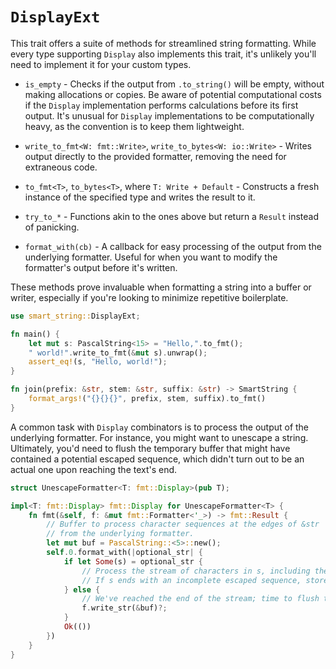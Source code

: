 # `DisplayExt`

This trait offers a suite of methods for streamlined string formatting. While every type supporting `Display` also
implements this trait, it's unlikely you'll need to implement it for your custom types.

- `is_empty` - Checks if the output from `.to_string()` will be empty, without making allocations or copies. Be aware of
  potential computational costs if the `Display` implementation performs calculations before its first output. It's
  unusual for `Display` implementations to be computationally heavy, as the convention is to keep them lightweight.

- `write_to_fmt<W: fmt::Write>`, `write_to_bytes<W: io::Write>` - Writes output directly to the provided formatter,
  removing the need for extraneous code.

- `to_fmt<T>`, `to_bytes<T>`, where `T: Write + Default` - Constructs a fresh instance of the specified type and writes
  the result to it.

- `try_to_*` - Functions akin to the ones above but return a `Result` instead of panicking.

- `format_with(cb)` - A callback for easy processing of the output from the underlying formatter. Useful for when you
  want to modify the formatter's output before it's written.

These methods prove invaluable when formatting a string into a buffer or writer, especially if you're looking to
minimize repetitive boilerplate.

```rust
use smart_string::DisplayExt;

fn main() {
    let mut s: PascalString<15> = "Hello,".to_fmt();
    " world!".write_to_fmt(&mut s).unwrap();
    assert_eq!(s, "Hello, world!");
}

fn join(prefix: &str, stem: &str, suffix: &str) -> SmartString {
    format_args!("{}{}{}", prefix, stem, suffix).to_fmt()
}
```

A common task with `Display` combinators is to process the output of the underlying formatter. For instance, you might
want to unescape a string. Ultimately, you'd need to flush the temporary buffer that might have contained a potential
escaped sequence, which didn't turn out to be an actual one upon reaching the text's end.

```rust
struct UnescapeFormatter<T: fmt::Display>(pub T);

impl<T: fmt::Display> fmt::Display for UnescapeFormatter<T> {
    fn fmt(&self, f: &mut fmt::Formatter<'_>) -> fmt::Result {
        // Buffer to process character sequences at the edges of &str 
        // from the underlying formatter.
        let mut buf = PascalString::<5>::new();
        self.0.format_with(|optional_str| {
            if let Some(s) = optional_str {
                // Process the stream of characters in s, including the handling of any unfinished escape sequences.
                // If s ends with an incomplete escaped sequence, store it in the buffer and delay writing it.
            } else {
                // We've reached the end of the stream; time to flush the buffer.
                f.write_str(&buf)?;
            }
            Ok(())
        })
    }
}
```
